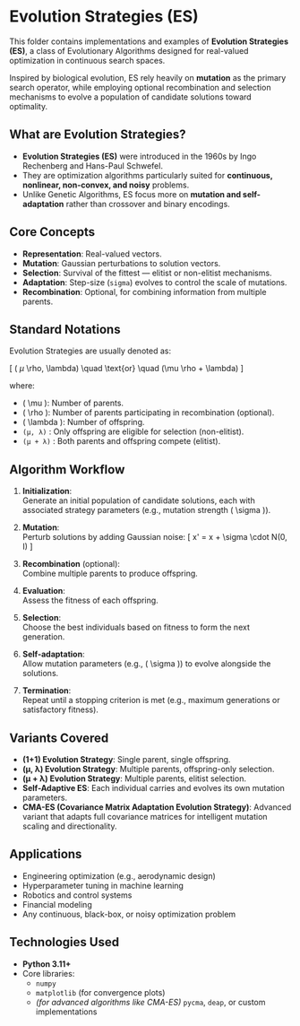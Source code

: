 # Evolution Strategies (ES)

This folder contains implementations and examples of **Evolution Strategies (ES)**, a class of Evolutionary Algorithms designed for real-valued optimization in continuous search spaces.

Inspired by biological evolution, ES rely heavily on **mutation** as the primary search operator, while employing optional recombination and selection mechanisms to evolve a population of candidate solutions toward optimality.

## What are Evolution Strategies?

- **Evolution Strategies (ES)** were introduced in the 1960s by Ingo Rechenberg and Hans-Paul Schwefel.
- They are optimization algorithms particularly suited for **continuous, nonlinear, non-convex, and noisy** problems.
- Unlike Genetic Algorithms, ES focus more on **mutation and self-adaptation** rather than crossover and binary encodings.

## Core Concepts

- **Representation**: Real-valued vectors.
- **Mutation**: Gaussian perturbations to solution vectors.
- **Selection**: Survival of the fittest — elitist or non-elitist mechanisms.
- **Adaptation**: Step-size (`sigma`) evolves to control the scale of mutations.
- **Recombination**: Optional, for combining information from multiple parents.

## Standard Notations

Evolution Strategies are usually denoted as:

\[
( $\mu$ \rho, \lambda) \quad \text{or} \quad (\mu \rho + \lambda)
\]

where:

- \( \mu \): Number of parents.
- \( \rho \): Number of parents participating in recombination (optional).
- \( \lambda \): Number of offspring.
- `(μ, λ)` : Only offspring are eligible for selection (non-elitist).
- `(μ + λ)` : Both parents and offspring compete (elitist).

## Algorithm Workflow

1. **Initialization**:  
   Generate an initial population of candidate solutions, each with associated strategy parameters (e.g., mutation strength \( \sigma \)).

2. **Mutation**:  
   Perturb solutions by adding Gaussian noise:
   \[
   x' = x + \sigma \cdot N(0, I)
   \]

3. **Recombination** (optional):  
   Combine multiple parents to produce offspring.

4. **Evaluation**:  
   Assess the fitness of each offspring.

5. **Selection**:  
   Choose the best individuals based on fitness to form the next generation.

6. **Self-adaptation**:  
   Allow mutation parameters (e.g., \( \sigma \)) to evolve alongside the solutions.

7. **Termination**:  
   Repeat until a stopping criterion is met (e.g., maximum generations or satisfactory fitness).

## Variants Covered

- **(1+1) Evolution Strategy**: Single parent, single offspring.
- **(μ, λ) Evolution Strategy**: Multiple parents, offspring-only selection.
- **(μ + λ) Evolution Strategy**: Multiple parents, elitist selection.
- **Self-Adaptive ES**: Each individual carries and evolves its own mutation parameters.
- **CMA-ES (Covariance Matrix Adaptation Evolution Strategy)**: Advanced variant that adapts full covariance matrices for intelligent mutation scaling and directionality.

## Applications

- Engineering optimization (e.g., aerodynamic design)
- Hyperparameter tuning in machine learning
- Robotics and control systems
- Financial modeling
- Any continuous, black-box, or noisy optimization problem

## Technologies Used

- **Python 3.11+**
- Core libraries:
  - `numpy`
  - `matplotlib` (for convergence plots)
  - *(for advanced algorithms like CMA-ES)* `pycma`, `deap`, or custom implementations

